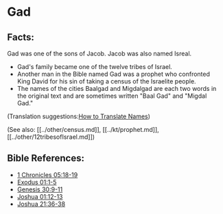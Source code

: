 # Gad #

## Facts: ##

Gad was one of the sons of Jacob. Jacob was also named Isreal.

 * Gad's family became one of the twelve tribes of Israel.
 * Another man in the Bible named Gad was a prophet who confronted King David for his sin of taking a census of the Israelite people.
 * The names of the cities Baalgad and Migdalgad are each two words in the original text and are sometimes written "Baal Gad" and "Migdal Gad."

(Translation suggestions:[How to Translate Names](en/ta-vol1/translate/man/translate-names))

(See also: [[../other/census.md]], [[../kt/prophet.md]], [[../other/12tribesofIsrael.md]])

## Bible References: ##

* [1 Chronicles 05:18-19](en/tn/1ch/help/05/18)
* [Exodus 01:1-5](en/tn/exo/help/01/01)
* [Genesis 30:9-11](en/tn/gen/help/30/09)
* [Joshua 01:12-13](en/tn/jos/help/01/12)
* [Joshua 21:36-38](en/tn/jos/help/21/36)